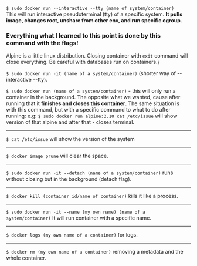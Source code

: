 `$ sudo docker run --interactive --tty (name of system/container)`\
This will run interactive pseudoterminal (tty) of a specific system.
**It pulls image, changes root, unshare from other env, and run specific cgroup**.

### Everything what I learned to this point is done by this command with the flags!

Alpine is a little linux distribution.
Closing container with `exit` command will close everything. Be careful with databases run on containers.\

`$ sudo docker run -it (name of a system/container)` (shorter way of --interactive --tty).

`$ sudo docker run (name of a system/container)` - this will only run a container in the background. The opposite what we wanted, cause after running that it **finishes and closes this container**.
The same situation is with this command, but with a specific command to what to do after running: e.g: 
`$ sudo docker run alpine:3.10 cat /etc/issue` will show version of that alpine and after that - closes terminal. 

-----------
`$ cat /etc/issue` will show the version of the system

-----------
`$ docker image prune` will clear the space.

-----------

`$ sudo docker run -it --detach (name of a system/container)` runs without closing but in the background (detach flag).

-----------
`$ docker kill (container id/name of container)` kills it like a process.

-----------
`$ sudo docker run -it --name (my own name) (name of a system/container)` It will run container with a specific name.

-----------

`$ docker logs (my own name of a container)` for logs.

-----------
`$ docker rm (my own name of a container)` removing a metadata and the whole container.
